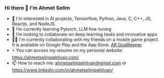 ### Hi there 👋 I'm Ahmet Selim
- 🔭 I'm interested in AI projects, Tensorflow, Python, Java, C, C++, JS, Reactjs, and NodeJS.
- 🌱 I’m currently learning Pytorch, LLM fine-tuning
- 👯 I’m looking to collaborate on deep learning tasks and innovative apps
- 👨‍💻 I'm currently collaborating with my friends on a mobile game project. It is available on Google Play and the App Store.
  <a href="https://play.google.com/store/apps/details?id=com.HyperactiveGames.GoalKeeper&pli=1"> AR GoalKeeper</a>
- ⚡ You can access my resume on my personal website: https://ahmetselimpehlivan.com/
- 📫 How to reach me: ahmetselimpehlivan@gmail.com or https://www.linkedin.com/in/ahmetselimpehlivan/
